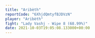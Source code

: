 ```yaml
---
title: "Aribèth"
reportCode: "6XhjdQmtyfBJDVzN"
player: "Aribèth"
fight: "Lady Vashj - Wipe 8 (68.99%)"
date: 2021-10-03T19:05:08.133000+00:00
---
```

